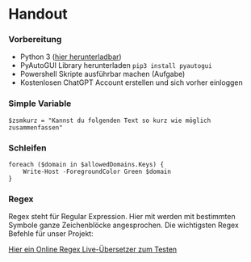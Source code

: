 # Handout
### Vorbereitung
- Python 3 ([hier herunterladbar](https://www.python.org/downloads/))
- PyAutoGUI Library herunterladen `pip3 install pyautogui`
- Powershell Skripte ausführbar machen (Aufgabe)
- Kostenlosen ChatGPT Account erstellen und sich vorher einloggen

###  

### Simple Variable
` $zsmkurz = "Kannst du folgenden Text so kurz wie möglich zusammenfassen" `

### Schleifen
```
foreach ($domain in $allowedDomains.Keys) {
    Write-Host -ForegroundColor Green $domain
}
```


### Regex
Regex steht für Regular Expression.
Hier mit werden mit bestimmten Symbole ganze Zeichenblöcke angesprochen.
Die wichtigsten Regex Befehle für unser Projekt:

[Hier ein Online Regex Live-Übersetzer zum Testen](https://regexr.com)


